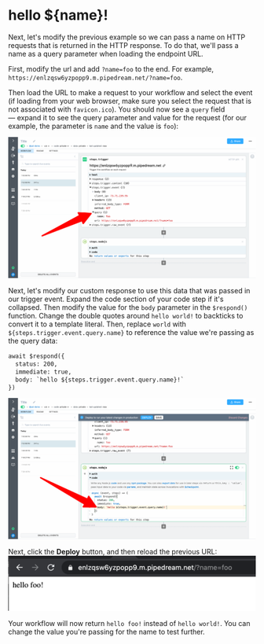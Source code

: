 # hello ${name}!

Next, let's modify the previous example so we can pass a name on HTTP requests that is returned in the HTTP response. To do that, we'll pass a name as a query parameter when loading the endpoint URL.

First, modify the url and add `?name=foo` to the end. For example, `https://enlzqsw6yzpopp9.m.pipedream.net/?name=foo`.

Then load the URL to make a request to your workflow and select the event (if loading from your web browser, make sure you select the request that is not associated with `favicon.ico`). You should now see a `query` field — expand it to see the query parameter and value for the request (for our example, the parameter is `name` and the value is `foo`):

![image-20210516195623754](../images/image-20210516195623754.png)

Next, let's modify our custom response to use this data that was passed in our trigger event. Expand the code section of your code step if it's collapsed. Then modify the value for the `body` parameter in the `$respond()` function. Change the double quotes around `hello world!` to backticks to convert it to a template literal. Then, replace `world` with `${steps.trigger.event.query.name}` to reference the value we're passing as the query data:

```javas
await $respond({
  status: 200,
  immediate: true,
  body: `hello ${steps.trigger.event.query.name}!`
})
```

![image-20210516200708453](../images/image-20210516200708453.png)

Next, click the **Deploy** button, and then reload the previous URL:
![image-20210516200957262](../images/image-20210516200957262.png)

Your workflow will now return `hello foo!` instead of `hello world!`. You can change the value you're passing for the name to test further.

